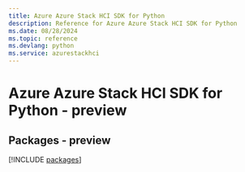 ```yaml
---
title: Azure Azure Stack HCI SDK for Python
description: Reference for Azure Azure Stack HCI SDK for Python
ms.date: 08/28/2024
ms.topic: reference
ms.devlang: python
ms.service: azurestackhci
---
```

# Azure Azure Stack HCI SDK for Python - preview
## Packages - preview
[!INCLUDE [packages](azure-stack-hci-index.md)]